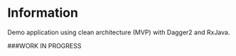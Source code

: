 Information
===========
Demo application using clean architecture (MVP) with Dagger2 and RxJava.

###WORK IN PROGRESS
